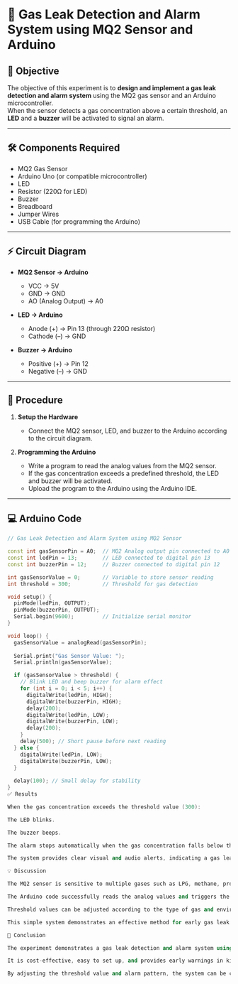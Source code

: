 # 🚨 Gas Leak Detection and Alarm System using MQ2 Sensor and Arduino

## 📌 Objective
The objective of this experiment is to **design and implement a gas leak detection and alarm system** using the MQ2 gas sensor and an Arduino microcontroller.  
When the sensor detects a gas concentration above a certain threshold, an **LED** and a **buzzer** will be activated to signal an alarm.

---

## 🛠 Components Required
- MQ2 Gas Sensor  
- Arduino Uno (or compatible microcontroller)  
- LED  
- Resistor (220Ω for LED)  
- Buzzer  
- Breadboard  
- Jumper Wires  
- USB Cable (for programming the Arduino)  

---

## ⚡ Circuit Diagram
- **MQ2 Sensor → Arduino**
  - VCC → 5V  
  - GND → GND  
  - AO (Analog Output) → A0  

- **LED → Arduino**
  - Anode (+) → Pin 13 (through 220Ω resistor)  
  - Cathode (–) → GND  

- **Buzzer → Arduino**
  - Positive (+) → Pin 12  
  - Negative (–) → GND  

---

## 📝 Procedure
1. **Setup the Hardware**  
   - Connect the MQ2 sensor, LED, and buzzer to the Arduino according to the circuit diagram.

2. **Programming the Arduino**  
   - Write a program to read the analog values from the MQ2 sensor.  
   - If the gas concentration exceeds a predefined threshold, the LED and buzzer will be activated.  
   - Upload the program to the Arduino using the Arduino IDE.

---

## 💻 Arduino Code

```cpp
// Gas Leak Detection and Alarm System using MQ2 Sensor

const int gasSensorPin = A0;  // MQ2 Analog output pin connected to A0
const int ledPin = 13;        // LED connected to digital pin 13
const int buzzerPin = 12;     // Buzzer connected to digital pin 12

int gasSensorValue = 0;       // Variable to store sensor reading
int threshold = 300;          // Threshold for gas detection

void setup() {
  pinMode(ledPin, OUTPUT);    
  pinMode(buzzerPin, OUTPUT); 
  Serial.begin(9600);         // Initialize serial monitor
}

void loop() {
  gasSensorValue = analogRead(gasSensorPin); 
  
  Serial.print("Gas Sensor Value: ");
  Serial.println(gasSensorValue);

  if (gasSensorValue > threshold) {
    // Blink LED and beep buzzer for alarm effect
    for (int i = 0; i < 5; i++) {  
      digitalWrite(ledPin, HIGH);
      digitalWrite(buzzerPin, HIGH);
      delay(200);
      digitalWrite(ledPin, LOW);
      digitalWrite(buzzerPin, LOW);
      delay(200);
    }
    delay(500); // Short pause before next reading
  } else {
    digitalWrite(ledPin, LOW);    
    digitalWrite(buzzerPin, LOW); 
  }
  
  delay(100); // Small delay for stability
}
✅ Results

When the gas concentration exceeds the threshold value (300):

The LED blinks.

The buzzer beeps.

The alarm stops automatically when the gas concentration falls below the threshold.

The system provides clear visual and audio alerts, indicating a gas leak effectively.

💡 Discussion

The MQ2 sensor is sensitive to multiple gases such as LPG, methane, propane, hydrogen, and smoke.

The Arduino code successfully reads the analog values and triggers the alarm when necessary.

Threshold values can be adjusted according to the type of gas and environmental conditions.

This simple system demonstrates an effective method for early gas leak detection using affordable components.

🏁 Conclusion

The experiment demonstrates a gas leak detection and alarm system using MQ2 and Arduino.

It is cost-effective, easy to set up, and provides early warnings in kitchens, laboratories, or industrial areas.

By adjusting the threshold value and alarm pattern, the system can be customized for real-world safety applications.
